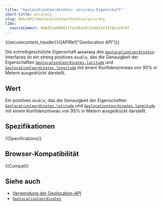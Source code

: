 ```yaml
---
title: "GeolocationCoordinates: accuracy-Eigenschaft"
short-title: accuracy
slug: Web/API/GeolocationCoordinates/accuracy
l10n:
  sourceCommit: 066d55a090927fa19ba19c2a4b2417470e1a979f
---
```


{{securecontext_header}}{{APIRef("Geolocation API")}}

Die schreibgeschützte Eigenschaft **`accuracy`** des [`GeolocationCoordinates`](/de/docs/Web/API/GeolocationCoordinates)-Interfaces ist ein streng positives `double`, das die Genauigkeit der Eigenschaften [`GeolocationCoordinates.latitude`](/de/docs/Web/API/GeolocationCoordinates/latitude) und [`GeolocationCoordinates.longitude`](/de/docs/Web/API/GeolocationCoordinates/longitude) mit einem Konfidenzniveau von 95% in Metern ausgedrückt darstellt.

## Wert

Ein positives `double`, das die Genauigkeit der Eigenschaften [`GeolocationCoordinates.latitude`](/de/docs/Web/API/GeolocationCoordinates/latitude) und [`GeolocationCoordinates.longitude`](/de/docs/Web/API/GeolocationCoordinates/longitude) mit einem Konfidenzniveau von 95% in Metern ausgedrückt darstellt.

## Spezifikationen

{{Specifications}}

## Browser-Kompatibilität

{{Compat}}

## Siehe auch

- [Verwendung der Geolocation-API](/de/docs/Web/API/Geolocation_API/Using_the_Geolocation_API)
- [`GeolocationCoordinates`](/de/docs/Web/API/GeolocationCoordinates)
